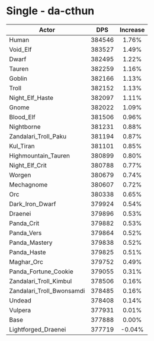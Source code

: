 # Single - da-cthun
| Actor | DPS | Increase |
|---|:---:|:---:|
|Human|384546|1.76%|
|Void_Elf|383527|1.49%|
|Dwarf|382495|1.22%|
|Tauren|382259|1.16%|
|Goblin|382166|1.13%|
|Troll|382152|1.13%|
|Night_Elf_Haste|382097|1.11%|
|Gnome|382022|1.09%|
|Blood_Elf|381506|0.96%|
|Nightborne|381231|0.88%|
|Zandalari_Troll_Paku|381194|0.87%|
|Kul_Tiran|381101|0.85%|
|Highmountain_Tauren|380899|0.80%|
|Night_Elf_Crit|380788|0.77%|
|Worgen|380679|0.74%|
|Mechagnome|380607|0.72%|
|Orc|380338|0.65%|
|Dark_Iron_Dwarf|379924|0.54%|
|Draenei|379896|0.53%|
|Panda_Crit|379882|0.53%|
|Panda_Vers|379864|0.52%|
|Panda_Mastery|379838|0.52%|
|Panda_Haste|379825|0.51%|
|Maghar_Orc|379752|0.49%|
|Panda_Fortune_Cookie|379055|0.31%|
|Zandalari_Troll_Kimbul|378506|0.16%|
|Zandalari_Troll_Bwonsamdi|378485|0.16%|
|Undead|378408|0.14%|
|Vulpera|377931|0.01%|
|Base|377888|0.00%|
|Lightforged_Draenei|377719|-0.04%|
